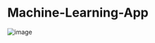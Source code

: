 # Machine-Learning-App

![image](https://user-images.githubusercontent.com/54842807/178123558-73bbea85-8852-4153-b5ba-b80e19706f07.png)
